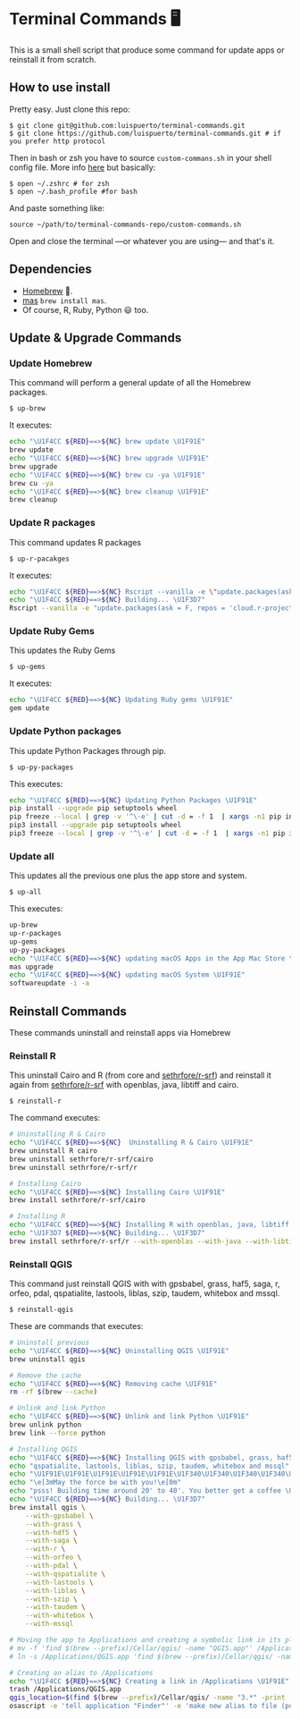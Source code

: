 # Terminal Commands :desktop_computer:

This is a small shell script that produce some command for update apps or reinstall it from scratch. 

## How to use install

Pretty easy. Just clone this repo: 

```shell
$ git clone git@github.com:luispuerto/terminal-commands.git
$ git clone https://github.com/luispuerto/terminal-commands.git # if you prefer http protocol
```

Then in bash or zsh you have to source `custom-commans.sh` in your shell config file. More info [here](https://medium.com/devnetwork/how-to-create-your-own-custom-terminal-commands-c5008782a78e) but basically: 

```shell
$ open ~/.zshrc # for zsh
$ open ~/.bash_profile #for bash
```

And paste something like: 

```
source ~/path/to/terminal-commands-repo/custom-commands.sh
```

Open and close the terminal —or whatever you are using— and that's it. 

## Dependencies

- [Homebrew](https://brew.sh) :beer:.
- [mas](https://github.com/mas-cli/mas) `brew install mas`. 
- Of course, R, Ruby, Python :smiley: too​. 

## Update & Upgrade Commands

### Update Homebrew

This command will perform a general update of all the Homebrew packages. 

```shell
$ up-brew
```

It executes:

```sh
echo "\U1F4CC ${RED}==>${NC} brew update \U1F91E"
brew update
echo "\U1F4CC ${RED}==>${NC} brew upgrade \U1F91E"
brew upgrade
echo "\U1F4CC ${RED}==>${NC} brew cu -ya \U1F91E"
brew cu -ya
echo "\U1F4CC ${RED}==>${NC} brew cleanup \U1F91E"
brew cleanup
```

### Update R packages

This command updates R packages

```shell
$ up-r-pacakges
```

It executes: 

```sh
echo "\U1F4CC ${RED}==>${NC} Rscript --vanilla -e \"update.packages(ask = F, repos = 'cloud.r-project.org', checkBuild = T)\" \U1F91E"
echo "\U1F4CC ${RED}==>${NC} Building... \U1F3D7"
Rscript --vanilla -e "update.packages(ask = F, repos = 'cloud.r-project.org', checkBuild = T)"
```

### Update Ruby Gems

This updates the Ruby Gems

```shell
$ up-gems
```

It executes: 

```sh
echo "\U1F4CC ${RED}==>${NC} Updating Ruby gems \U1F91E"
gem update
```

### Update Python packages

This update Python Packages through pip. 

```shell
$ up-py-packages
```

This executes: 

```sh
echo "\U1F4CC ${RED}==>${NC} Updating Python Packages \U1F91E"
pip install --upgrade pip setuptools wheel
pip freeze --local | grep -v '^\-e' | cut -d = -f 1  | xargs -n1 pip install -U
pip3 install --upgrade pip setuptools wheel
pip3 freeze --local | grep -v '^\-e' | cut -d = -f 1  | xargs -n1 pip install -U
```

### Update all 

This updates all the previous one plus the app store and system. 

```shell
$ up-all
```

This executes: 

```sh
up-brew
up-r-packages
up-gems
up-py-packages
echo "\U1F4CC ${RED}==>${NC} updating macOS Apps in the App Mac Store \U1F91E"
mas upgrade
echo "\U1F4CC ${RED}==>${NC} updating macOS System \U1F91E"
softwareupdate -i -a
```

## Reinstall Commands

These commands uninstall and reinstall apps via Homebrew

### Reinstall R

This uninstall Cairo and R (from core and [sethrfore/r-srf](https://github.com/sethrfore/homebrew-r-srf)) and reinstall it again from [sethrfore/r-srf](https://github.com/sethrfore/homebrew-r-srf) with openblas, java, libtiff and cairo.

```shell
$ reinstall-r
```

The command executes: 

```sh
# Uninstalling R & Cairo
echo "\U1F4CC ${RED}==>${NC}  Uninstalling R & Cairo \U1F91E"
brew uninstall R cairo 
brew uninstall sethrfore/r-srf/cairo
brew uninstall sethrfore/r-srf/r

# Installing Cairo
echo "\U1F4CC ${RED}==>${NC} Installing Cairo \U1F91E"
brew install sethrfore/r-srf/cairo

# Installing R
echo "\U1F4CC ${RED}==>${NC} Installing R with openblas, java, libtiff and cairo \U1F91E"
echo "\U1F3D7 ${RED}==>${NC} Building... \U1F3D7"
brew install sethrfore/r-srf/r --with-openblas --with-java --with-libtiff --with-cairo
```

### Reinstall QGIS

This command just reinstall QGIS with with gpsbabel, grass, haf5, saga, r, orfeo, pdal, qspatialite, lastools, liblas, szip, taudem, whitebox and mssql. 

```shell
$ reinstall-qgis
```

These are commands that executes: 

```sh
# Uninstall previous 
echo "\U1F4CC ${RED}==>${NC} Uninstalling QGIS \U1F91E"
brew uninstall qgis

# Remove the cache 
echo "\U1F4CC ${RED}==>${NC} Removing cache \U1F91E"
rm -rf $(brew --cache)

# Unlink and link Python
echo "\U1F4CC ${RED}==>${NC} Unlink and link Python \U1F91E"
brew unlink python
brew link --force python

# Installing QGIS 
echo "\U1F4CC ${RED}==>${NC} Installing QGIS with gpsbabel, grass, haf5, saga, r, orfeo, pdal,"
echo "qspatialite, lastools, liblas, szip, taudem, whitebox and mssql"
echo "\U1F91E\U1F91E\U1F91E\U1F91E\U1F91E\U1F340\U1F340\U1F340\U1F340\U1F340"
echo "\e[3mMay the force be with you!\e[0m"
echo "psss! Building time around 20' to 40'. You better get a coffee \U2615 or beer \U1F37A, and relax \U1F6CB"
echo "\U1F4CC ${RED}==>${NC} Building... \U1F3D7"
brew install qgis \
	--with-gpsbabel \
	--with-grass \
	--with-hdf5 \
	--with-saga \
	--with-r \
	--with-orfeo \
	--with-pdal \
	--with-qspatialite \
	--with-lastools \
	--with-liblas \
	--with-szip \
	--with-taudem \
	--with-whitebox \
	--with-mssql

# Moving the app to Applications and creating a symbolic link in its place. 
# mv -f 'find $(brew --prefix)/Cellar/qgis/ -name "QGIS.app"' /Applications/QGIS.app
# ln -s /Applications/QGIS.app 'find $(brew --prefix)/Cellar/qgis/ -name "3.*" -print -quit'

# Creating an alias to /Applications 
echo "\U1F4CC ${RED}==>${NC} Creating a link in /Applications \U1F91E"
trash /Applications/QGIS.app
qgis_location=$(find $(brew --prefix)/Cellar/qgis/ -name "3.*" -print -quit)/QGIS.app
osascript -e 'tell application "Finder"' -e 'make new alias to file (posix file "'$qgis_location'") at (posix file "/Applications")' -e 'end tell'
```

